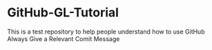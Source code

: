 # GitHub-GL-Tutorial
This is a test repository to help people understand how to use GitHub
Always Give a Relevant Comit Message
